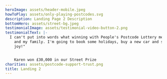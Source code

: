 ```yaml
---
heroImage: assets/header-mobile.jpeg
howToPlay: assets/only-playing-postcodes.svg
description: Landing Page 2 Description
bottomHero: assets/street-bg.jpeg
testimonialImage: assets/testimonial-video-button-2.png
testimonialText: |-
  I can't put into words what winning with People's Postcode Lottery means to me
    and my family. I'm going to book some holidays, buy a new car and spread the
    joy!"


    Karen won £30,000 in our Street Prize
charities: assets/postcode-support-trust.png
title: Landing 2
---
```


